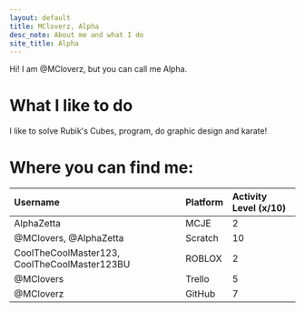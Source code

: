 ```yaml
---
layout: default
title: MCloverz, Alpha
desc_note: About me and what I do
site_title: Alpha
---
```


Hi! I am @MCloverz, but you can call me Alpha.

# What I like to do

I like to solve Rubik's Cubes, program, do graphic design and karate!

# Where you can find me:
| Username | Platform | Activity Level (x/10) |
|:-|:-|:-|
| AlphaZetta | MCJE | 2 |
| @MClovers, @AlphaZetta | Scratch | 10 |
| CoolTheCoolMaster123, CoolTheCoolMaster123BU | ROBLOX | 2 |
| @MClovers | Trello | 5 |
| @MCloverz | GitHub | 7 |

